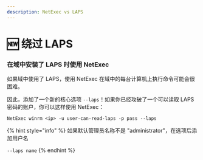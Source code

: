 ```yaml
---
description: NetExec vs LAPS
---
```


# 🆕 绕过 LAPS

### 在域中安装了 LAPS 时使用 NetExec

如果域中使用了 LAPS，使用 NetExec 在域中的每台计算机上执行命令可能会很困难。

因此，添加了一个新的核心选项 `--laps`！如果你已经攻破了一个可以读取 LAPS 密码的账户，你可以这样使用 NetExec：

`NetExec winrm <ip> -u user-can-read-laps -p pass --laps`

{% hint style="info" %}
如果默认管理员名称不是 "administrator"，在选项后添加用户名

`--laps name`
{% endhint %}
